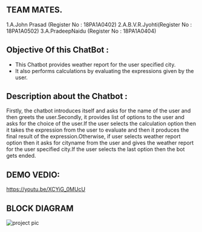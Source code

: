 ## TEAM MATES.

1.A.John Prasad (Register No : 18PA1A0402)
2.A.B.V.R.Jyohti(Register No : 18PA1A0502)
3.A.PradeepNaidu (Register No : 18PA1A0404)

## Objective Of this ChatBot :
* This Chatbot provides weather report for the user specified city.
* It also performs calculations by evaluating the expressions given by the user.

## Description about the Chatbot :

Firstly, the chatbot introduces itself and asks for the name of the user and then greets the user.Secondly, it provides list of options to the user and asks for the choice of    the user.If the user selects the calculation option then it takes the expression from the user to evaluate and then it produces the final result of the expression.Otherwise, if user selects weather report option then it asks for cityname from the user and gives the weather report for the user specified city.If the user selects the last option then the bot gets ended.

## DEMO VEDIO:

https://youtu.be/XCYiG_0MUcU

## BLOCK DIAGRAM

![project pic](https://user-images.githubusercontent.com/72666009/96374388-162ddf80-1190-11eb-981a-2f75ed09d064.jpg)

  
  

